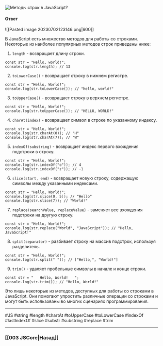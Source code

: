 ![Методы строк в JavaScript?](https://youtu.be/CjdCxxqObaM?t=415)

#### Ответ

![[Pasted image 20230702123146.png|600]]

В JavaScript есть множество методов для работы со строками. Некоторые из наиболее популярных методов строк приведены ниже:

1. `length` - возвращает длину строки.

```
const str = "Hello, world!";
console.log(str.length); // 13
```

2. `toLowerCase()` - возвращает строку в нижнем регистре.

```
const str = "Hello, World!";
console.log(str.toLowerCase()); // "hello, world!"
```

3. `toUpperCase()` - возвращает строку в верхнем регистре.

```
const str = "Hello, World!";
console.log(str.toUpperCase()); // "HELLO, WORLD!"
```

4. `charAt(index)` - возвращает символ в строке по указанному индексу.

```
const str = "Hello, World!";
console.log(str.charAt(0)); // "H"
console.log(str.charAt(7)); // "W"
```

5. `indexOf(substring)` - возвращает индекс первого вхождения подстроки в строку.

```
const str = "Hello, World!";
console.log(str.indexOf("o")); // 4
console.log(str.indexOf("z")); // -1
```

6. `slice(start, end)` - возвращает новую строку, содержащую символы между указанными индексами.

```
const str = "Hello, World!";
console.log(str.slice(0, 5)); // "Hello"
console.log(str.slice(7)); // "World!"
```

7. `replace(searchValue, replaceValue)` - заменяет все вхождения подстроки на другую строку.

```
const str = "Hello, World!";
console.log(str.replace("World", "JavaScript")); // "Hello, JavaScript!"
```

8. `split(separator)` - разбивает строку на массив подстрок, используя разделитель.

```
const str = "Hello, World!";
console.log(str.split(" ")); // ["Hello,", "World!"]
```

9. `trim()` - удаляет пробельные символы в начале и конце строки.

```
const str = "   Hello, World!   ";
console.log(str.trim()); // "Hello, World!"
```

Это лишь некоторые из методов, доступных для работы со строками в JavaScript. Они помогают упростить различные операции со строками и могут быть использованы во многих сценариях программирования.

___
#JS #string #length #chartAt #toUpperCase #toLowerCase #indexOf #lastIndexOf #slice #substr #substring #replace #trim

___

### [[003 JSCore|Назад]]